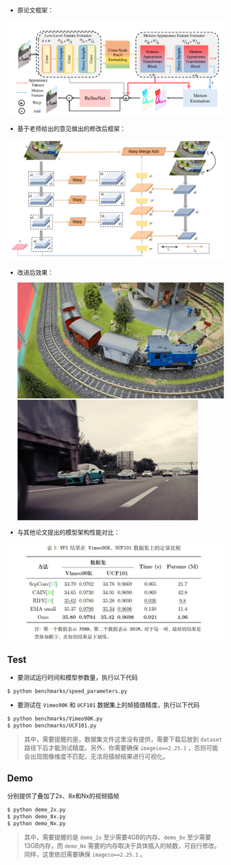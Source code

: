 - 原论文框架：

<div align='center'>
    <img src="原论文架构.jpg", width="700" />
</div>

- 基于老师给出的意见做出的修改后框架：

<div align='center'>
    <img src="模型架构图.jpg", width="700" />
</div>

- 改进后效果：

  <p float="left">
      <img src=out_2x_1.gif width=500 />
      <img src=out_2x_2.gif width=420 />
  </p>

- 与其他论文提出的模型架构性能对比：

<div align='center'>
    <img src="模型性能对比图.jpg", width="800" />
</div>

## Test

- 要测试运行时间和模型参数量，执行以下代码

```
$ python benchmarks/speed_parameters.py
```

- 要测试在 `Vimeo90K` 和 `UCF101` 数据集上的帧插值精度，执行以下代码

```
$ python benchmarks/Vimeo90K.py
$ python benchmarks/UCF101.py
```

> 其中，需要提醒的是，数据集文件这里没有提供，需要下载后放到 `dataset` 路径下后才能测试精度。另外，你需要确保 `imageio==2.25.1` ，否则可能会出现图像维度不匹配，无法将插帧结果进行可视化。

## Demo

分别提供了叠加了2x、8x和Nx的视频插帧

```
$ python demo_2x.py
$ python demo_8x.py
$ python demo_Nx.py
```

> 其中，需要提醒的是 `demo_2x` 至少需要4GB的内存、`demo_8x` 至少需要13GB内存，而 `demo_Nx` 需要的内存取决于具体插入的帧数，可自行修改。同样，这里依旧需要确保 `imageio==2.25.1` 。
